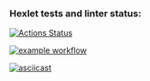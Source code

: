 ### Hexlet tests and linter status:
[![Actions Status](https://github.com/OstrovskyEvgeny/frontend-project-46/workflows/hexlet-check/badge.svg)](https://github.com/OstrovskyEvgeny/frontend-project-46/actions)

[![example workflow](https://github.com/OstrovskyEvgeny/frontend-project-46/actions/workflows/nodejs.yml/badge.svg)](https://github.com/OstrovskyEvgeny/frontend-project-46/actions/workflows/nodejs.yml)

[![asciicast](https://asciinema.org/a/vQBeHuGLbSTGEvwDqlxtalK1p.svg)](https://asciinema.org/a/vQBeHuGLbSTGEvwDqlxtalK1p)
